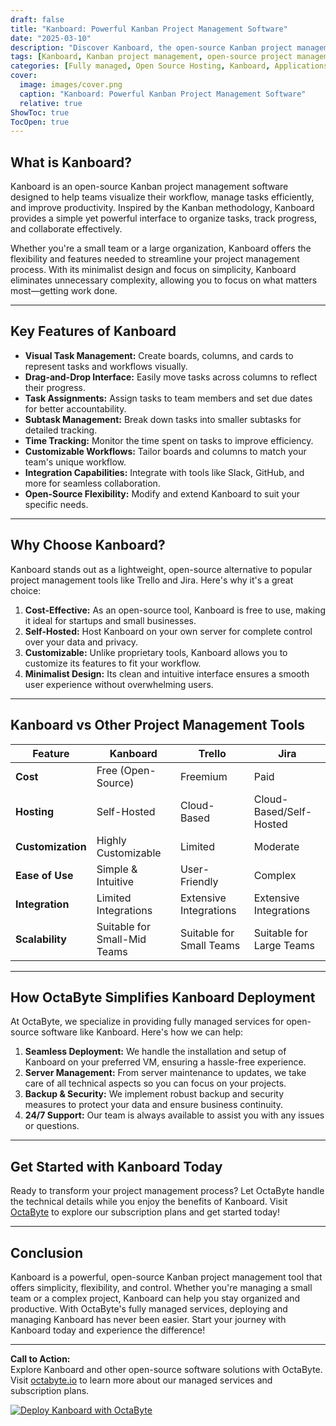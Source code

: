 ```yaml
---
draft: false
title: "Kanboard: Powerful Kanban Project Management Software"
date: "2025-03-10"
description: "Discover Kanboard, the open-source Kanban project management software that simplifies task management, boosts productivity, and enhances team collaboration. Learn how OctaByte can help you deploy and manage Kanboard effortlessly."
tags: [Kanboard, Kanban project management, open-source project management, task management software, Kanboard vs Trello, Kanboard vs Jira, OctaByte managed services, open-source software deployment]
categories: [Fully managed, Open Source Hosting, Kanboard, Applications, Project Management]
cover:
  image: images/cover.png
  caption: "Kanboard: Powerful Kanban Project Management Software"
  relative: true
ShowToc: true
TocOpen: true
---
```



## What is Kanboard?

Kanboard is an open-source Kanban project management software designed to help teams visualize their workflow, manage tasks efficiently, and improve productivity. Inspired by the Kanban methodology, Kanboard provides a simple yet powerful interface to organize tasks, track progress, and collaborate effectively.

Whether you're a small team or a large organization, Kanboard offers the flexibility and features needed to streamline your project management process. With its minimalist design and focus on simplicity, Kanboard eliminates unnecessary complexity, allowing you to focus on what matters most—getting work done.

---

## Key Features of Kanboard

- **Visual Task Management:** Create boards, columns, and cards to represent tasks and workflows visually.
- **Drag-and-Drop Interface:** Easily move tasks across columns to reflect their progress.
- **Task Assignments:** Assign tasks to team members and set due dates for better accountability.
- **Subtask Management:** Break down tasks into smaller subtasks for detailed tracking.
- **Time Tracking:** Monitor the time spent on tasks to improve efficiency.
- **Customizable Workflows:** Tailor boards and columns to match your team's unique workflow.
- **Integration Capabilities:** Integrate with tools like Slack, GitHub, and more for seamless collaboration.
- **Open-Source Flexibility:** Modify and extend Kanboard to suit your specific needs.

---

## Why Choose Kanboard?

Kanboard stands out as a lightweight, open-source alternative to popular project management tools like Trello and Jira. Here's why it's a great choice:

1. **Cost-Effective:** As an open-source tool, Kanboard is free to use, making it ideal for startups and small businesses.
2. **Self-Hosted:** Host Kanboard on your own server for complete control over your data and privacy.
3. **Customizable:** Unlike proprietary tools, Kanboard allows you to customize its features to fit your workflow.
4. **Minimalist Design:** Its clean and intuitive interface ensures a smooth user experience without overwhelming users.

---

## Kanboard vs Other Project Management Tools

| Feature                | Kanboard               | Trello                 | Jira                   |
|------------------------|------------------------|------------------------|------------------------|
| **Cost**               | Free (Open-Source)     | Freemium               | Paid                   |
| **Hosting**            | Self-Hosted            | Cloud-Based            | Cloud-Based/Self-Hosted|
| **Customization**      | Highly Customizable    | Limited                | Moderate               |
| **Ease of Use**        | Simple & Intuitive     | User-Friendly          | Complex                |
| **Integration**        | Limited Integrations   | Extensive Integrations | Extensive Integrations |
| **Scalability**        | Suitable for Small-Mid Teams | Suitable for Small Teams | Suitable for Large Teams |

---

## How OctaByte Simplifies Kanboard Deployment

At OctaByte, we specialize in providing fully managed services for open-source software like Kanboard. Here's how we can help:

1. **Seamless Deployment:** We handle the installation and setup of Kanboard on your preferred VM, ensuring a hassle-free experience.
2. **Server Management:** From server maintenance to updates, we take care of all technical aspects so you can focus on your projects.
3. **Backup & Security:** We implement robust backup and security measures to protect your data and ensure business continuity.
4. **24/7 Support:** Our team is always available to assist you with any issues or questions.

---

## Get Started with Kanboard Today

Ready to transform your project management process? Let OctaByte handle the technical details while you enjoy the benefits of Kanboard. Visit [OctaByte](https://octabyte.io) to explore our subscription plans and get started today!

---

## Conclusion

Kanboard is a powerful, open-source Kanban project management tool that offers simplicity, flexibility, and control. Whether you're managing a small team or a complex project, Kanboard can help you stay organized and productive. With OctaByte's fully managed services, deploying and managing Kanboard has never been easier. Start your journey with Kanboard today and experience the difference!

---

**Call to Action:**  
Explore Kanboard and other open-source software solutions with OctaByte. Visit [octabyte.io](https://octabyte.io) to learn more about our managed services and subscription plans.

[![Deploy Kanboard with OctaByte](/images/deploy-on-octabyte.png)](https://octabyte.io/fully-managed-open-source-services/applications/project-management/kanboard)